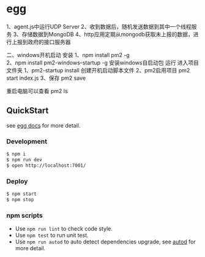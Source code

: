 # egg

1、agent.js中运行UDP Server
2、收到数据后，随机发送数据到其中一个线程服务
3、存储数据到MongoDB
4、http应用定期从mongodb获取未上报的数据，进行上报到政府的接口服务器

二、windows开机启动
安装
1、npm install pm2 -g   
2、npm install pm2-windows-startup -g   安装windows自启动包
运行
进入项目文件夹
1、pm2-startup install  创建开机启动脚本文件
2、pm2启用项目 pm2 start index.js
3、保存 pm2 save

重启电脑可以查看  pm2 ls

## QuickStart

<!-- add docs here for user -->

see [egg docs][egg] for more detail.

### Development

```bash
$ npm i
$ npm run dev
$ open http://localhost:7001/
```

### Deploy

```bash
$ npm start
$ npm stop
```

### npm scripts

- Use `npm run lint` to check code style.
- Use `npm test` to run unit test.
- Use `npm run autod` to auto detect dependencies upgrade, see [autod](https://www.npmjs.com/package/autod) for more detail.


[egg]: https://eggjs.org
